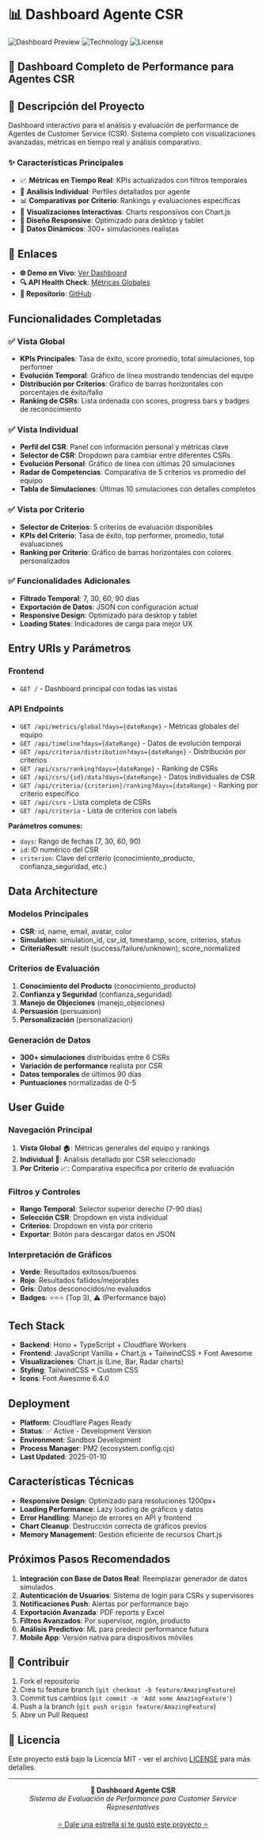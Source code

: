 # 📊 Dashboard Agente CSR

![Dashboard Preview](https://img.shields.io/badge/Status-Active-brightgreen)
![Technology](https://img.shields.io/badge/Tech-Hono%20%2B%20Chart.js-blue)
![License](https://img.shields.io/badge/License-MIT-yellow)

## 🎯 Dashboard Completo de Performance para Agentes CSR

## 🚀 Descripción del Proyecto

Dashboard interactivo para el análisis y evaluación de performance de Agentes de Customer Service (CSR). Sistema completo con visualizaciones avanzadas, métricas en tiempo real y análisis comparativo.

### ✨ Características Principales
- 📈 **Métricas en Tiempo Real**: KPIs actualizados con filtros temporales
- 👤 **Análisis Individual**: Perfiles detallados por agente
- 📊 **Comparativas por Criterio**: Rankings y evaluaciones específicas
- 🎨 **Visualizaciones Interactivas**: Charts responsivos con Chart.js
- 📱 **Diseño Responsive**: Optimizado para desktop y tablet
- 🔄 **Datos Dinámicos**: 300+ simulaciones realistas

## 🔗 Enlaces

- **🌐 Demo en Vivo**: [Ver Dashboard](https://3000-i4bwj69qxj2xa0pum6b2y-6532622b.e2b.dev)
- **🔍 API Health Check**: [Métricas Globales](https://3000-i4bwj69qxj2xa0pum6b2y-6532622b.e2b.dev/api/metrics/global)
- **📁 Repositorio**: [GitHub](https://github.com/USERNAME/dashboard-agente-csr)

## Funcionalidades Completadas

### ✅ Vista Global
- **KPIs Principales**: Tasa de éxito, score promedio, total simulaciones, top performer
- **Evolución Temporal**: Gráfico de línea mostrando tendencias del equipo
- **Distribución por Criterios**: Gráfico de barras horizontales con porcentajes de éxito/fallo
- **Ranking de CSRs**: Lista ordenada con scores, progress bars y badges de reconocimiento

### ✅ Vista Individual
- **Perfil del CSR**: Panel con información personal y métricas clave
- **Selector de CSR**: Dropdown para cambiar entre diferentes CSRs
- **Evolución Personal**: Gráfico de línea con últimas 20 simulaciones
- **Radar de Competencias**: Comparativa de 5 criterios vs promedio del equipo
- **Tabla de Simulaciones**: Últimas 10 simulaciones con detalles completos

### ✅ Vista por Criterio  
- **Selector de Criterios**: 5 criterios de evaluación disponibles
- **KPIs del Criterio**: Tasa de éxito, top performer, promedio, total evaluaciones
- **Ranking por Criterio**: Gráfico de barras horizontales con colores personalizados

### ✅ Funcionalidades Adicionales
- **Filtrado Temporal**: 7, 30, 60, 90 días
- **Exportación de Datos**: JSON con configuración actual
- **Responsive Design**: Optimizado para desktop y tablet
- **Loading States**: Indicadores de carga para mejor UX

## Entry URIs y Parámetros

### Frontend
- `GET /` - Dashboard principal con todas las vistas

### API Endpoints
- `GET /api/metrics/global?days={dateRange}` - Métricas globales del equipo
- `GET /api/timeline?days={dateRange}` - Datos de evolución temporal
- `GET /api/criteria/distribution?days={dateRange}` - Distribución por criterios
- `GET /api/csrs/ranking?days={dateRange}` - Ranking de CSRs
- `GET /api/csrs/{id}/data?days={dateRange}` - Datos individuales de CSR
- `GET /api/criteria/{criterion}/ranking?days={dateRange}` - Ranking por criterio específico
- `GET /api/csrs` - Lista completa de CSRs
- `GET /api/criteria` - Lista de criterios con labels

**Parámetros comunes:**
- `days`: Rango de fechas (7, 30, 60, 90)
- `id`: ID numérico del CSR
- `criterion`: Clave del criterio (conocimiento_producto, confianza_seguridad, etc.)

## Data Architecture

### Modelos Principales
- **CSR**: id, name, email, avatar, color
- **Simulation**: simulation_id, csr_id, timestamp, score, criterios, status
- **CriteriaResult**: result (success/failure/unknown), score_normalized

### Criterios de Evaluación
1. **Conocimiento del Producto** (conocimiento_producto)
2. **Confianza y Seguridad** (confianza_seguridad)  
3. **Manejo de Objeciones** (manejo_objeciones)
4. **Persuasión** (persuasion)
5. **Personalización** (personalizacion)

### Generación de Datos
- **300+ simulaciones** distribuidas entre 6 CSRs
- **Variación de performance** realista por CSR
- **Datos temporales** de últimos 90 días
- **Puntuaciones** normalizadas de 0-5

## User Guide

### Navegación Principal
1. **Vista Global** 🏠: Métricas generales del equipo y rankings
2. **Individual** 👤: Análisis detallado por CSR seleccionado  
3. **Por Criterio** 📈: Comparativa específica por criterio de evaluación

### Filtros y Controles
- **Rango Temporal**: Selector superior derecho (7-90 días)
- **Selección CSR**: Dropdown en vista individual
- **Criterios**: Dropdown en vista por criterio
- **Exportar**: Botón para descargar datos en JSON

### Interpretación de Gráficos
- **Verde**: Resultados exitosos/buenos
- **Rojo**: Resultados fallidos/mejorables
- **Gris**: Datos desconocidos/no evaluados
- **Badges**: ⭐⭐⭐ (Top 3), ⚠️ (Performance bajo)

## Tech Stack
- **Backend**: Hono + TypeScript + Cloudflare Workers
- **Frontend**: JavaScript Vanilla + Chart.js + TailwindCSS + Font Awesome
- **Visualizaciones**: Chart.js (Line, Bar, Radar charts)
- **Styling**: TailwindCSS + Custom CSS
- **Icons**: Font Awesome 6.4.0

## Deployment
- **Platform**: Cloudflare Pages Ready
- **Status**: ✅ Active - Development Version
- **Environment**: Sandbox Development
- **Process Manager**: PM2 (ecosystem.config.cjs)
- **Last Updated**: 2025-01-10

## Características Técnicas
- **Responsive Design**: Optimizado para resoluciones 1200px+
- **Loading Performance**: Lazy loading de gráficos y datos
- **Error Handling**: Manejo de errores en API y frontend
- **Chart Cleanup**: Destrucción correcta de gráficos previos
- **Memory Management**: Gestión eficiente de recursos Chart.js

## Próximos Pasos Recomendados
1. **Integración con Base de Datos Real**: Reemplazar generador de datos simulados
2. **Autenticación de Usuarios**: Sistema de login para CSRs y supervisores
3. **Notificaciones Push**: Alertas por performance bajo
4. **Exportación Avanzada**: PDF reports y Excel
5. **Filtros Avanzados**: Por supervisor, región, producto
6. **Análisis Predictivo**: ML para predecir performance futura
7. **Mobile App**: Versión nativa para dispositivos móviles

## 🤝 Contribuir

1. Fork el repositorio
2. Crea tu feature branch (`git checkout -b feature/AmazingFeature`)
3. Commit tus cambios (`git commit -m 'Add some AmazingFeature'`)
4. Push a la branch (`git push origin feature/AmazingFeature`)
5. Abre un Pull Request

## 📄 Licencia

Este proyecto está bajo la Licencia MIT - ver el archivo [LICENSE](LICENSE) para más detalles.

---

<div align="center">
  <strong>🚀 Dashboard Agente CSR</strong><br>
  <em>Sistema de Evaluación de Performance para Customer Service Representatives</em><br><br>
  <a href="#">⭐ Dale una estrella si te gustó este proyecto ⭐</a>
</div>